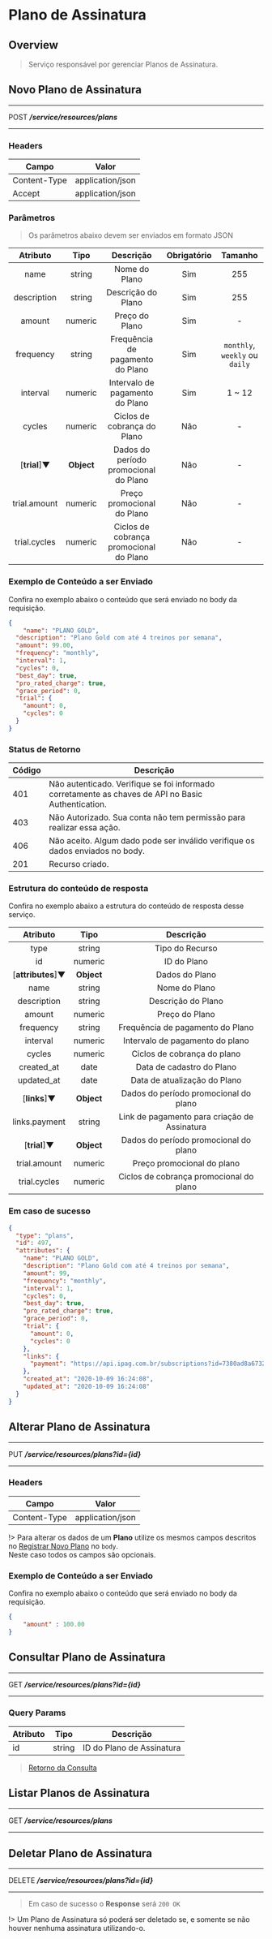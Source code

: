 # Plano de Assinatura <!-- {docsify-ignore-all} -->

## Overview

> Serviço responsável por gerenciar Planos de Assinatura.

## Novo Plano de Assinatura
---
<span class="verb httpPOST">POST</span> ***/service/resources/plans***

---

### Headers

| Campo | Valor |
| ------------ | ------ |
| Content-Type | application/json |
| Accept | application/json |

### Parâmetros
> Os parâmetros abaixo devem ser enviados em formato JSON

|   Atributo   |   Tipo  |                 Descrição                | Obrigatório |             Tamanho            |
|:------------:|:-------:|:----------------------------------------:|:-----------:|:------------------------------:|
|     name     |  string |               Nome do Plano              |     Sim     |               255              |
|  description |  string |            Descrição do Plano            |     Sim     |               255              |
|    amount    | numeric |              Preço do Plano              |     Sim     |                -               |
|   frequency  |  string |     Frequência de pagamento do Plano     |     Sim     | `monthly`, `weekly` ou `daily` |
|   interval   | numeric |     Intervalo de pagamento do Plano      |     Sim     |             1 ~ 12             |
|    cycles    | numeric |        Ciclos de cobrança do Plano       |     Não     |                -               |
|     [**trial**]&#9660;  |  **Object** |   Dados do período promocional do Plano  |     Não     |       -         |
| trial.amount | numeric |        Preço promocional do Plano        |     Não     |                -               |
| trial.cycles | numeric |  Ciclos de cobrança promocional do Plano |     Não     |                -               |


### Exemplo de Conteúdo a ser Enviado
Confira no exemplo abaixo o conteúdo que será enviado no body da requisição.

```json
{
    "name": "PLANO GOLD",
  "description": "Plano Gold com até 4 treinos por semana",
  "amount": 99.00,
  "frequency": "monthly",
  "interval": 1,
  "cycles": 0,
  "best_day": true,
  "pro_rated_charge": true,
  "grace_period": 0,
  "trial": {
    "amount": 0,
    "cycles": 0
  }
}
```
### Status de Retorno
|   Código  |   Descrição                                                                                           |
|-----------|-------------------------------------------------------------------------------------------------------|
|   401     |   Não autenticado. Verifique se foi informado corretamente as chaves de API no Basic Authentication.  |
|   403     |   Não Autorizado. Sua conta não tem permissão para realizar essa ação.                                |
|   406     |   Não aceito. Algum dado pode ser inválido verifique os dados enviados no body.                       |
|   201     |   Recurso criado.    |

### Estrutura do conteúdo de resposta
Confira no exemplo abaixo a estrutura do conteúdo de resposta desse serviço.

|         Atributo        |    Tipo    |                Descrição                |
|:-----------------------:|:----------:|:---------------------------------------:|
|           type          |   string   |             Tipo do Recurso             |
|            id           |   numeric  |               ID do Plano               |
|    [**attributes**]&#9660;    | **Object** |              Dados do Plano             |
|           name          |   string   |              Nome do Plano              |
|       description       |   string   |            Descrição do Plano           |
|          amount         |   numeric  |              Preço do Plano             |
|        frequency        |   string   |     Frequência de pagamento do Plano    |
|         interval        |   numeric  |     Intervalo de pagamento do plano     |
|          cycles         |   numeric  |       Ciclos de cobrança do plano       |
|        created_at       |    date    |        Data de cadastro do Plano        |
|        updated_at       |    date    |       Data de atualização do Plano      |
|        [**links**]&#9660;     | **Object** |  Dados do período promocional do plano  |
|       links.payment      |   string  |        Link de pagamento para criação de Assinatura       |
|        [**trial**]&#9660;     | **Object** |  Dados do período promocional do plano  |
|       trial.amount      |   numeric  |        Preço promocional do plano       |
|       trial.cycles      |   numeric  | Ciclos de cobrança promocional do plano |


### Em caso de sucesso

```json
{
  "type": "plans",
  "id": 497,
  "attributes": {
    "name": "PLANO GOLD",
    "description": "Plano Gold com até 4 treinos por semana",
    "amount": 99,
    "frequency": "monthly",
    "interval": 1,
    "cycles": 0,
    "best_day": true,
    "pro_rated_charge": true,
    "grace_period": 0,
    "trial": {
      "amount": 0,
      "cycles": 0
    },
    "links": {
      "payment": "https://api.ipag.com.br/subscriptions?id=7380ad8a673226ae47fce7bff88e9c33c69b66b3f569c61c97d58aa9b31f473bf6799881"
    },
    "created_at": "2020-10-09 16:24:08",
    "updated_at": "2020-10-09 16:24:08"
  }
}
```

## Alterar Plano de Assinatura
---
<span class="verb httpPUT">PUT</span> ***/service/resources/plans?id={id}***

---

### Headers

| Campo | Valor |
| ------------ | ------ |
| Content-Type | application/json |

!> Para alterar os dados de um **Plano** utilize os mesmos campos descritos no [Registrar Novo Plano](pt-br/subscription_plan?id=novo-plano) no `body`.<br>
Neste caso todos os campos são opcionais.

### Exemplo de Conteúdo a ser Enviado
Confira no exemplo abaixo o conteúdo que será enviado no body da requisição.

```json
{
    "amount" : 100.00
}
```


## Consultar Plano de Assinatura
---
<span class="verb httpGET">GET</span> ***/service/resources/plans?id={id}***

---

### Query Params

|   Atributo  |   Tipo   |   Descrição                |
|-------------|----------|----------------------------|
|   id        |   string |   ID do Plano de Assinatura |



> [Retorno da Consulta](pt-br/subscription_plan?id=em-caso-de-sucesso)

## Listar Planos de Assinatura
---
<span class="verb httpGET">GET</span> ***/service/resources/plans***

---

## Deletar Plano de Assinatura
---
<span class="verb httpDELETE">DELETE</span> ***/service/resources/plans?id={id}***

---

> Em caso de sucesso o **Response** será `200 OK`

!> Um Plano de Assinatura só poderá ser deletado se, e somente se não houver nenhuma assinatura utilizando-o.